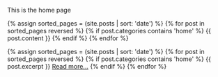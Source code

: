 This is the home page

<!-- This includes the entire blog post for all posts with a category of "home". -->
{% assign sorted_pages = (site.posts | sort: 'date') %}
{% for post in sorted_pages reversed %}
{% if post.categories contains 'home' %}
  {{ post.content }}
{% endif %}
{% endfor %}

<!-- This includes just the excerpt for all posts with a category of "home", and links to the post. -->
<!-- Note that the URL is using HTML in this markdown file. Therefore this loop and "logic" should -->
<!-- really be done in a layout HTML file. -->
{% assign sorted_pages = (site.posts | sort: 'date') %}
{% for post in sorted_pages reversed %}
{% if post.categories contains 'home' %}
  {{ post.excerpt }}
  <a href="{{ post.url }}">Read more...</a>
{% endif %}
{% endfor %}

